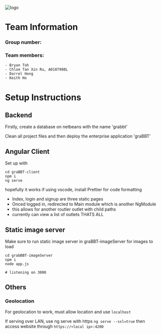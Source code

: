 ![logo](https://i.imgur.com/WtqFOwP.png)

# Team Information

### Group number: 
### Team members:
	- Bryan Toh 
	- Chloe Tan Xin Ru, A0187980L
	- Darrel Hong 
	- Keith Ho 

# Setup Instructions

## Backend

Firstly, create a database on netbeans with the name 'grabbt'

Clean all project files and then deploy the enterprise application 'graBBT'

## Angular Client

Set up with

```
cd graBBT-client
npm i
ng serve
```

hopefully it works
if using vscode, install Prettier for code formatting

- Index, login and signup are three static pages
- Onced logged in, redirected to Main module which is another NgModule
- this allows for another routler outlet with child paths
- currently can view a list of outlets THATS ALL

## Static image server

Make sure to run static image server in graBBT-imageServer for images to load

```
cd grabBBT-imageServer
npm i
node app.js

# listening on 3000
```

## Others

### Geolocation

For geolocation to work, must allow location and use `localhost`

If serving over LAN, use ng serve with https
`ng serve --ssl=true`
then access website through
`https://<local ip>:4200`
